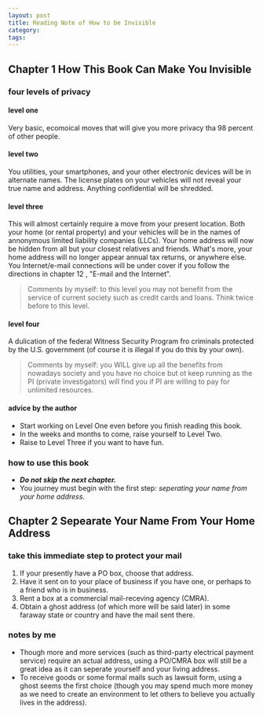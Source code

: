 ```yaml
---
layout: post
title: Reading Note of How to be Invisible
category:
tags:
---
```


## Chapter 1 How This Book Can Make You Invisible

### four levels of privacy

#### level one

Very basic, ecomoical moves that will give you more privacy tha 98 percent of other people.

#### level two

You utilities, your smartphones, and your other electronic devices will be in
alternate names. The license plates on your vehicles will not reveal your true name and address.
Anything confidential will be shredded.

#### level three

This will almost certainly require a move from your present location. Both your home (or
rental property) and your vehicles will be in the names of annonymous limited liability companies
(LLCs). Your home address will now be hidden from all but your closest relatives and friends.
What's more, your home address will no longer appear annual tax returns, or anywhere else.
You Internet/e-mail connections will be under cover if you follow the directions in chapter 12
, "E-mail and the Internet".

> Comments by myself: to this level you may not benefit from the service of current society
> such as credit cards and loans. Think twice before to this level.

#### level four

A dulication of the federal Witness Security Program fro criminals protected by the U.S.
government (of course it is illegal if you do this by your own).

> Comments by myself: you WILL give up all the benefits from nowadays society and you
> have no choice but ot keep running as the PI (private investigators) will find you if PI are willing to pay
> for unlimited resources.

#### advice by the author

- Start working on Level One even before you finish reading this book.
- In the weeks and months to come, raise yourself to Level Two.
- Raise to Level Three if you want to have fun.

### how to use this book

- ***Do not skip the next chapter.***
- You journey must begin with the first step: *seperating your name from your home address*.

## Chapter 2 Sepearate Your Name From Your Home Address

### take this immediate step to protect your mail

1. If your presently have a PO box, choose that address.
2. Have it sent on to your place of business if you have one, or perhaps to a friend who is in business.
3. Rent a box at a commercial mail-receving agency (CMRA).
4. Obtain a ghost address (of which more will be said later) in some faraway state or country and have the mail sent there.

### notes by me

- Though more and more services (such as third-party electrical payment service)
require an actual address, using a PO/CMRA box will still be a great idea as it
can seperate yourself and your living address.
- To receive goods or some formal mails such as lawsuit form, using a ghost
seems the first choice (though you may spend much more money as we need to
create an environment to let others to believe you actually lives in the
address).
